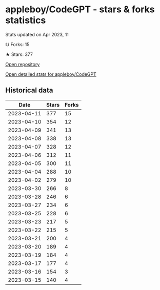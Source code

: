 # appleboy/CodeGPT - stars & forks statistics

Stats updated on Apr 2023, 11

☋ Forks: 15

★ Stars: 377

[Open repository](https://github.com/appleboy/CodeGPT)

[Open detailed stats for appleboy/CodeGPT](https://reviewgithub.com/rep/appleboy/CodeGPT)

## Historical data
| Date | Stars | Forks |
|------|-------|-------|
| 2023-04-11 | 377 | 15 | 
| 2023-04-10 | 354 | 12 | 
| 2023-04-09 | 341 | 13 | 
| 2023-04-08 | 338 | 13 | 
| 2023-04-07 | 328 | 12 | 
| 2023-04-06 | 312 | 11 | 
| 2023-04-05 | 300 | 11 | 
| 2023-04-04 | 288 | 10 | 
| 2023-04-02 | 279 | 10 | 
| 2023-03-30 | 266 | 8 | 
| 2023-03-28 | 246 | 6 | 
| 2023-03-27 | 234 | 6 | 
| 2023-03-25 | 228 | 6 | 
| 2023-03-23 | 217 | 5 | 
| 2023-03-22 | 215 | 5 | 
| 2023-03-21 | 200 | 4 | 
| 2023-03-20 | 189 | 4 | 
| 2023-03-19 | 184 | 4 | 
| 2023-03-17 | 177 | 4 | 
| 2023-03-16 | 154 | 3 | 
| 2023-03-15 | 140 | 4 | 

